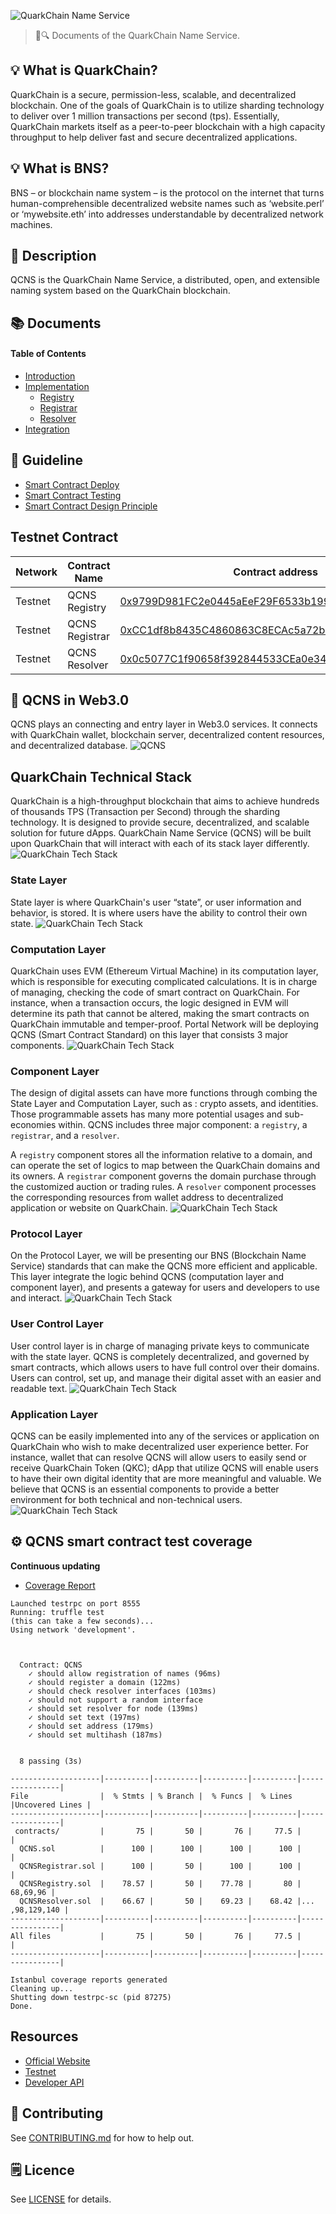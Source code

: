 ![QuarkChain Name Service](./assets/title.jpg)

> 📖🔍 Documents of the QuarkChain Name Service.

## 💡 What is QuarkChain?
QuarkChain is a secure, permission-less, scalable, and decentralized blockchain. One of the goals of QuarkChain is to utilize sharding technology to deliver over 1 million transactions per second (tps). Essentially, QuarkChain markets itself as a peer-to-peer blockchain with a high capacity throughput to help deliver fast and secure decentralized applications.

## 💡 What is BNS?
BNS – or blockchain name system – is the protocol on the internet that turns human-comprehensible decentralized website names such as ‘website.perl’ or ‘mywebsite.eth’ into addresses understandable by decentralized network machines.

## 📝 Description

QCNS is the QuarkChain Name Service, a distributed, open, and extensible naming system based on the QuarkChain blockchain.

## 📚 Documents

#### Table of Contents
-  [Introduction](./docs/INTRODUCTION.md)
-  [Implementation](./docs/IMPLEMENTATION.md)
    - [Registry](./docs/REGISTRY.md)
    - [Registrar](./docs/REGISTRAR.md)
    - [Resolver](./docs/RESOLVER.md)
-  [Integration](./docs/INTEGRATION.md)

## 📝 Guideline
- [Smart Contract Deploy](./docs/SMART_CONTRACT_DEPLOY.md)
- [Smart Contract Testing](./qcns/README.md)
- [Smart Contract Design Principle](./docs/SMART_CONTRACT_DESIGN_PRINCIPLE.md)

## Testnet Contract
| Network    | Contract Name | Contract address                                   | Transaction hash
|------------|---------------|----------------------------------------------------|---------------------
| Testnet    | QCNS Registry | [0x9799D981FC2e0445aEeF29F6533b199bB7650f2cf05d8fc2](http://testnet.quarkchain.io/address/0x9799D981FC2e0445aEeF29F6533b199bB7650f2cf05d8fc2) | [0x4b1021cb8f3ff112971ec4df8ef5a425fc5bc6a0f852d45b97c15383ac64a02ff05d8fc2](http://testnet.quarkchain.io/tx/0x4b1021cb8f3ff112971ec4df8ef5a425fc5bc6a0f852d45b97c15383ac64a02ff05d8fc2)
| Testnet    | QCNS Registrar | [0xCC1df8b8435C4860863C8ECAc5a72b4891bFf935f05d8fc2](http://testnet.quarkchain.io/address/0xCC1df8b8435C4860863C8ECAc5a72b4891bFf935f05d8fc2) | [0xa338709faceb75ab098c38b7ddd31a070f98b827e48a809a58e3026778bceae4f05d8fc2](http://testnet.quarkchain.io/tx/0xa338709faceb75ab098c38b7ddd31a070f98b827e48a809a58e3026778bceae4f05d8fc2)
| Testnet    | QCNS Resolver | [0x0c5077C1f90658f392844533CEa0e34313908aC6f05d8fc2](http://testnet.quarkchain.io/address/0x0c5077C1f90658f392844533CEa0e34313908aC6f05d8fc2) | [0xb82af29b275d791fa71907c704d820906090274a2cf55207348beb1c921fa297f05d8fc2](https://testnet.quarkchain.io/tx/0xb82af29b275d791fa71907c704d820906090274a2cf55207348beb1c921fa297f05d8fc2)

## 📝 QCNS in Web3.0
QCNS plays an connecting and entry layer in Web3.0 services. It connects with QuarkChain wallet, blockchain server, decentralized content resources, and decentralized database.
![QCNS](./assets/QCNS.png)

## QuarkChain Technical Stack
QuarkChain is a high-throughput blockchain that aims to achieve hundreds of thousands TPS (Transaction per Second) through the sharding technology. It is designed to provide secure, decentralized, and scalable solution for future dApps. QuarkChain Name Service (QCNS) will be built upon QuarkChain that will interact with each of its stack layer differently.
![QuarkChain Tech Stack](./assets/QuarkChain-layer.png)

### State Layer
State layer is where QuarkChain's user “state”, or user information and behavior, is stored. It is where users have the ability to control their own state.
![QuarkChain Tech Stack](./assets/QuarkChain-state.png)

### Computation Layer
QuarkChain uses EVM (Ethereum Virtual Machine) in its computation layer, which is responsible for executing complicated calculations. It is in charge of managing, checking the code of smart contract on QuarkChain. For instance, when a transaction occurs, the logic designed in EVM will determine its path that cannot be altered, making the smart contracts on QuarkChain immutable and temper-proof. Portal Network will be deploying QCNS (Smart Contract Standard) on this layer that consists 3 major components.
![QuarkChain Tech Stack](./assets/QuarkChain-computation.png)

### Component Layer
The design of digital assets can have more functions through combing the State Layer and Computation Layer, such as : crypto assets, and identities. Those programmable assets has many more potential usages and sub-economies within. QCNS includes three major component: a `registry`, a `registrar`, and a `resolver`.

A `registry` component stores all the information relative to a domain, and can operate the set of logics to map between the QuarkChain domains and its owners.
A `registrar` component governs the domain purchase through the customized auction or trading rules.
A `resolver` component processes the corresponding resources from wallet address to decentralized application or website on QuarkChain.
![QuarkChain Tech Stack](./assets/QuarkChain-component.png)

### Protocol Layer
On the Protocol Layer, we will be presenting our BNS (Blockchain Name Service) standards that can make the QCNS more efficient and applicable. This layer integrate the logic behind QCNS (computation layer and component layer), and presents a gateway for users and developers to use and interact.
![QuarkChain Tech Stack](./assets/QuarkChain-protocol.png)

### User Control Layer
User control layer is in charge of managing private keys to communicate with the state layer. QCNS is completely decentralized, and governed by smart contracts, which allows users to have full control over their domains. Users can control, set up, and manage their digital asset with an easier and readable text.
![QuarkChain Tech Stack](./assets/QuarkChain-user.png)

### Application Layer
QCNS can be easily implemented into any of the services or application on QuarkChain who wish to make decentralized user experience better. For instance, wallet that can resolve QCNS will allow users to easily send or receive QuarkChain Token (QKC); dApp that utilize QCNS will enable users to have their own digital identity that are more meaningful and valuable. We believe that QCNS is an essential components to provide a better environment for both technical and non-technical users. 
![QuarkChain Tech Stack](./assets/QuarkChain-app.png)

## ⚙️ QCNS smart contract test coverage
__Continuous updating__
- [Coverage Report](./tns/coverage/)

```
Launched testrpc on port 8555
Running: truffle test
(this can take a few seconds)...
Using network 'development'.



  Contract: QCNS
    ✓ should allow registration of names (96ms)
    ✓ should register a domain (122ms)
    ✓ should check resolver interfaces (103ms)
    ✓ should not support a random interface
    ✓ should set resolver for node (139ms)
    ✓ should set text (197ms)
    ✓ should set address (179ms)
    ✓ should set multihash (187ms)


  8 passing (3s)

--------------------|----------|----------|----------|----------|----------------|
File                |  % Stmts | % Branch |  % Funcs |  % Lines |Uncovered Lines |
--------------------|----------|----------|----------|----------|----------------|
 contracts/         |       75 |       50 |       76 |     77.5 |                |
  QCNS.sol          |      100 |      100 |      100 |      100 |                |
  QCNSRegistrar.sol |      100 |       50 |      100 |      100 |                |
  QCNSRegistry.sol  |    78.57 |       50 |    77.78 |       80 |       68,69,96 |
  QCNSResolver.sol  |    66.67 |       50 |    69.23 |    68.42 |... ,98,129,140 |
--------------------|----------|----------|----------|----------|----------------|
All files           |       75 |       50 |       76 |     77.5 |                |
--------------------|----------|----------|----------|----------|----------------|

Istanbul coverage reports generated
Cleaning up...
Shutting down testrpc-sc (pid 87275)
Done.
```

## Resources
- [Official Website](https://quarkchain.io)
- [Testnet](https://testnet.quarkchain.io)
- [Developer API](https://developers.quarkchain.io/#introduction)

## 📣 Contributing
See [CONTRIBUTING.md](./CONTRIBUTING.md) for how to help out.

## 🗒 Licence
See [LICENSE](./LICENSE) for details.
